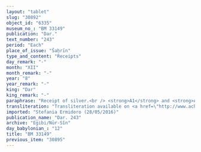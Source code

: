 ```yaml
---
layout: "tablet"
slug: "30892"
object_id: "6335"
museum_no_: "BM 33149"
publication: "Dar."
text_number: "243"
period: "Each"
place_of_issue: "Šaḫrīn"
type_and_content: "Receipts"
day_remark: "-"
month: "XII"
month_remark: "-"
year: "8"
year_remark: "-"
king: "Dar"
king_remark: "-"
paraphrase: "Receipt of silver.<br /> <strong>A1</strong> and <strong>A2</strong>, a slave of <strong>D</strong>, receive 1/2 shekel of silver from the 1/2 mina of silver that is due to <strong>D</strong> from <strong>B</strong>. The silver is paid by the debtor. The recipients act by <strong>C</strong>&rsquo;s order (<em>ina na</em><em>&scaron;parti</em>). The parties to the contract have taken one copy of the document each. Names &nbsp;of 3 witnesses and the scribe.<br /> &nbsp;<br /> <strong>A1</strong> = Nab&ucirc;-bullissu/Iddin-Nab&ucirc;//Dābibī; <strong>A2</strong> = Nab&ucirc;-ayyalu, slave of <strong>D</strong>; <strong>B </strong>= Labā&scaron;i-Marduk/Marduk-ēṭir//&Scaron;ang&ucirc;-&Scaron;ama&scaron;; C=Libluṭ/Itti-Marduk-balāṭu//Egibi; <strong>D </strong>= Marduk-nāṣir-apli/Itti-Marduk-balāṭu//Egibi"
transliteration: "Transliteration available on <a href=\"http://www.achemenet.com/en/item/?/textual-sources/texts-by-languages-and-scripts/babylonian/egibi-archive/1657448\" target=\"_blank\">Achemenet</a>"
imported: "Stefania Ermidoro (28/05/2016)"
publication_name: "Dar. 243"
archive: "Egibi/Nūr-Sîn"
day_babylonian_: "12"
title: "BM 33149"
previous_item: "30895"
---
```

